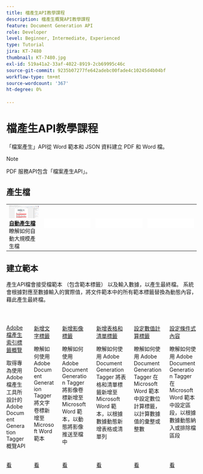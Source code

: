 ```yaml
---
title: 檔產生API教學課程
description: 檔產生概覽API教學課程
feature: Document Generation API
role: Developer
level: Beginner, Intermediate, Experienced
type: Tutorial
jira: KT-7480
thumbnail: KT-7480.jpg
exl-id: 519a41a2-33af-4022-8919-2cb69995c46c
source-git-commit: 9235b07277fe642adebc00fade4c10245d4b04bf
workflow-type: tm+mt
source-wordcount: '367'
ht-degree: 0%

---
```



# 檔產生API教學課程

「檔案產生」API從 Word 範本和 JSON 資料建立 PDF 和 Word 檔。

>[!NOTE]
>
>PDF 服務API包含「檔案產生API」。

## 產生檔

<table style="table-layout:fixed">
<tr>
  <td>
    <a href="automate-doc-gen.md">
      <img alt="自動產生檔" src="assets/automate-doc-gen.png" />
    </a>
    <div>
      <a href="automate-doc-gen.md"><strong>自動產生檔</strong></a>
      </div>
      瞭解如何自動大規模產生檔      <br>
  </td>
 <td>
       <img alt="間隔" src="../assets/WhiteBanner_Placeholder.png">
       <div>
       <br>
 </td>
 <td>
       <img alt="間隔" src="../assets/WhiteBanner_Placeholder.png">
       <div>
       <br>
 </td>
 <td>
       <img alt="間隔" src="../assets/WhiteBanner_Placeholder.png">
       <div>
       <br>
 </td>
</tr>
</table>

## 建立範本

產生API檔會接受檔範本 （包含範本標籤） 以及輸入數據，以產生最終檔。 系統會根據對應至數據輸入的實際值，將文件範本中的所有範本標籤替換為動態內容，藉此產生最終檔。

<!-- START CARDS HTML - DO NOT MODIFY BY HAND -->
<div class="columns">
    <div class="column is-half-tablet is-half-desktop is-one-third-widescreen" aria-label="Overview of the Adobe Document Generation Tagger">
        <div class="card" style="height: 100%; display: flex; flex-direction: column; height: 100%;">
            <div class="card-image">
                <figure class="image x-is-16by9">
                    <a href="https://experienceleague.adobe.com/en/docs/acrobat-services-learn/tutorials/docgen/docgentemplates/taggeroverview" title="Adobe檔產生索引標籤概覽" target="_self" rel="referrer">
                        <img class="is-bordered-r-small" src="https://experienceleague.adobe.com/en/docs/acrobat-services-learn/tutorials/docgen/media_17b19864efffdb1f8c54017812c7de662e17bf163.png?width=400&format=webply&optimize=medium" alt="Adobe檔產生索引標籤概覽"
                             style="width: 100%; aspect-ratio: 16 / 9; object-fit: cover; overflow: hidden; display: block; margin: auto;">
                    </a>
                </figure>
            </div>
            <div class="card-content is-padded-small" style="display: flex; flex-direction: column; flex-grow: 1; justify-content: space-between;">
                <div class="top-card-content">
                    <p class="headline is-size-6 has-text-weight-bold">
                        <a href="https://experienceleague.adobe.com/en/docs/acrobat-services-learn/tutorials/docgen/docgentemplates/taggeroverview" target="_self" rel="referrer" title="Adobe檔產生索引標籤概覽">Adobe檔產生索引標籤概覽</a>
                    </p>
                    <p class="is-size-6">取得專為使用 Adobe 檔產生工具所設計的 Adobe Document Generation Tagger 概覽API</p>
                </div>
                <a href="https://experienceleague.adobe.com/en/docs/acrobat-services-learn/tutorials/docgen/docgentemplates/taggeroverview" target="_self" rel="referrer" class="spectrum-Button spectrum-Button--outline spectrum-Button--primary spectrum-Button--sizeM" style="align-self: flex-start; margin-top: 1rem;">
                    <span class="spectrum-Button-label has-no-wrap has-text-weight-bold">看</span>
                </a>
            </div>
        </div>
    </div>
    <div class="column is-half-tablet is-half-desktop is-one-third-widescreen" aria-label="Adding text tags">
        <div class="card" style="height: 100%; display: flex; flex-direction: column; height: 100%;">
            <div class="card-image">
                <figure class="image x-is-16by9">
                    <a href="https://experienceleague.adobe.com/en/docs/acrobat-services-learn/tutorials/docgen/docgentemplates/taggeraddtexttags" title="新增文字標籤" target="_self" rel="referrer">
                        <img class="is-bordered-r-small" src="https://experienceleague.adobe.com/en/docs/acrobat-services-learn/tutorials/docgen/media_113bb0b6c3dfa1329810d3afbba3498af82c6c875.png?width=400&format=webply&optimize=medium" alt="新增文字標籤"
                             style="width: 100%; aspect-ratio: 16 / 9; object-fit: cover; overflow: hidden; display: block; margin: auto;">
                    </a>
                </figure>
            </div>
            <div class="card-content is-padded-small" style="display: flex; flex-direction: column; flex-grow: 1; justify-content: space-between;">
                <div class="top-card-content">
                    <p class="headline is-size-6 has-text-weight-bold">
                        <a href="https://experienceleague.adobe.com/en/docs/acrobat-services-learn/tutorials/docgen/docgentemplates/taggeraddtexttags" target="_self" rel="referrer" title="新增文字標籤">新增文字標籤</a>
                    </p>
                    <p class="is-size-6">瞭解如何使用 Adobe Document Generation Tagger 將文字卷標新增至 Microsoft Word 範本</p>
                </div>
                <a href="https://experienceleague.adobe.com/en/docs/acrobat-services-learn/tutorials/docgen/docgentemplates/taggeraddtexttags" target="_self" rel="referrer" class="spectrum-Button spectrum-Button--outline spectrum-Button--primary spectrum-Button--sizeM" style="align-self: flex-start; margin-top: 1rem;">
                    <span class="spectrum-Button-label has-no-wrap has-text-weight-bold">看</span>
                </a>
            </div>
        </div>
    </div>
    <div class="column is-half-tablet is-half-desktop is-one-third-widescreen" aria-label="Adding image tags">
        <div class="card" style="height: 100%; display: flex; flex-direction: column; height: 100%;">
            <div class="card-image">
                <figure class="image x-is-16by9">
                    <a href="https://experienceleague.adobe.com/en/docs/acrobat-services-learn/tutorials/docgen/docgentemplates/taggeraddimagetags" title="新增影像標籤" target="_self" rel="referrer">
                        <img class="is-bordered-r-small" src="https://experienceleague.adobe.com/en/docs/acrobat-services-learn/tutorials/docgen/media_1095ed3adad9c9360bb3184dccc41a72a3da94edc.png?width=400&format=webply&optimize=medium" alt="新增影像標籤"
                             style="width: 100%; aspect-ratio: 16 / 9; object-fit: cover; overflow: hidden; display: block; margin: auto;">
                    </a>
                </figure>
            </div>
            <div class="card-content is-padded-small" style="display: flex; flex-direction: column; flex-grow: 1; justify-content: space-between;">
                <div class="top-card-content">
                    <p class="headline is-size-6 has-text-weight-bold">
                        <a href="https://experienceleague.adobe.com/en/docs/acrobat-services-learn/tutorials/docgen/docgentemplates/taggeraddimagetags" target="_self" rel="referrer" title="新增影像標籤">新增影像標籤</a>
                    </p>
                    <p class="is-size-6">瞭解如何使用 Adobe Document Generation Tagger 將影像卷標新增至 Microsoft Word 範本，以動態將影像推送至檔中</p>
                </div>
                <a href="https://experienceleague.adobe.com/en/docs/acrobat-services-learn/tutorials/docgen/docgentemplates/taggeraddimagetags" target="_self" rel="referrer" class="spectrum-Button spectrum-Button--outline spectrum-Button--primary spectrum-Button--sizeM" style="align-self: flex-start; margin-top: 1rem;">
                    <span class="spectrum-Button-label has-no-wrap has-text-weight-bold">看</span>
                </a>
            </div>
        </div>
    </div>
    <div class="column is-half-tablet is-half-desktop is-one-third-widescreen" aria-label="Adding tables and list tags">
        <div class="card" style="height: 100%; display: flex; flex-direction: column; height: 100%;">
            <div class="card-image">
                <figure class="image x-is-16by9">
                    <a href="https://experienceleague.adobe.com/en/docs/acrobat-services-learn/tutorials/docgen/docgentemplates/taggertables" title="新增表格和清單標籤" target="_self" rel="referrer">
                        <img class="is-bordered-r-small" src="https://experienceleague.adobe.com/en/docs/acrobat-services-learn/tutorials/docgen/media_1c2cc8e4bf3a85a977104a3d94073c37b93dcfdf9.png?width=400&format=webply&optimize=medium" alt="新增表格和清單標籤"
                             style="width: 100%; aspect-ratio: 16 / 9; object-fit: cover; overflow: hidden; display: block; margin: auto;">
                    </a>
                </figure>
            </div>
            <div class="card-content is-padded-small" style="display: flex; flex-direction: column; flex-grow: 1; justify-content: space-between;">
                <div class="top-card-content">
                    <p class="headline is-size-6 has-text-weight-bold">
                        <a href="https://experienceleague.adobe.com/en/docs/acrobat-services-learn/tutorials/docgen/docgentemplates/taggertables" target="_self" rel="referrer" title="新增表格和清單標籤">新增表格和清單標籤</a>
                    </p>
                    <p class="is-size-6">瞭解如何使用 Adobe Document Generation Tagger 將表格和清單標籤新增至 Microsoft Word 範本，以根據數據動態新增表格或清單列</p>
                </div>
                <a href="https://experienceleague.adobe.com/en/docs/acrobat-services-learn/tutorials/docgen/docgentemplates/taggertables" target="_self" rel="referrer" class="spectrum-Button spectrum-Button--outline spectrum-Button--primary spectrum-Button--sizeM" style="align-self: flex-start; margin-top: 1rem;">
                    <span class="spectrum-Button-label has-no-wrap has-text-weight-bold">看</span>
                </a>
            </div>
        </div>
    </div>
    <div class="column is-half-tablet is-half-desktop is-one-third-widescreen" aria-label="Setting numerical calculation tags">
        <div class="card" style="height: 100%; display: flex; flex-direction: column; height: 100%;">
            <div class="card-image">
                <figure class="image x-is-16by9">
                    <a href="https://experienceleague.adobe.com/en/docs/acrobat-services-learn/tutorials/docgen/docgentemplates/taggercalculations" title="設定數值計算標籤" target="_self" rel="referrer">
                        <img class="is-bordered-r-small" src="https://experienceleague.adobe.com/en/docs/acrobat-services-learn/tutorials/docgen/media_1a64d90689430bd8a1f7a272a66f006f0808ab6cf.png?width=400&format=webply&optimize=medium" alt="設定數值計算標籤"
                             style="width: 100%; aspect-ratio: 16 / 9; object-fit: cover; overflow: hidden; display: block; margin: auto;">
                    </a>
                </figure>
            </div>
            <div class="card-content is-padded-small" style="display: flex; flex-direction: column; flex-grow: 1; justify-content: space-between;">
                <div class="top-card-content">
                    <p class="headline is-size-6 has-text-weight-bold">
                        <a href="https://experienceleague.adobe.com/en/docs/acrobat-services-learn/tutorials/docgen/docgentemplates/taggercalculations" target="_self" rel="referrer" title="設定數值計算標籤">設定數值計算標籤</a>
                    </p>
                    <p class="is-size-6">瞭解如何使用 Adobe Document Generation Tagger 在 Microsoft Word 範本中設定數位計算標籤，以計算數據值的彙整或整數</p>
                </div>
                <a href="https://experienceleague.adobe.com/en/docs/acrobat-services-learn/tutorials/docgen/docgentemplates/taggercalculations" target="_self" rel="referrer" class="spectrum-Button spectrum-Button--outline spectrum-Button--primary spectrum-Button--sizeM" style="align-self: flex-start; margin-top: 1rem;">
                    <span class="spectrum-Button-label has-no-wrap has-text-weight-bold">看</span>
                </a>
            </div>
        </div>
    </div>
    <div class="column is-half-tablet is-half-desktop is-one-third-widescreen" aria-label="Setting conditional content">
        <div class="card" style="height: 100%; display: flex; flex-direction: column; height: 100%;">
            <div class="card-image">
                <figure class="image x-is-16by9">
                    <a href="https://experienceleague.adobe.com/en/docs/acrobat-services-learn/tutorials/docgen/docgentemplates/taggerconditional" title="設定條件式內容" target="_self" rel="referrer">
                        <img class="is-bordered-r-small" src="https://experienceleague.adobe.com/en/docs/acrobat-services-learn/tutorials/docgen/media_145cebc42cffee358ed1beffcd5015ecb595fc82a.png?width=400&format=webply&optimize=medium" alt="設定條件式內容"
                             style="width: 100%; aspect-ratio: 16 / 9; object-fit: cover; overflow: hidden; display: block; margin: auto;">
                    </a>
                </figure>
            </div>
            <div class="card-content is-padded-small" style="display: flex; flex-direction: column; flex-grow: 1; justify-content: space-between;">
                <div class="top-card-content">
                    <p class="headline is-size-6 has-text-weight-bold">
                        <a href="https://experienceleague.adobe.com/en/docs/acrobat-services-learn/tutorials/docgen/docgentemplates/taggerconditional" target="_self" rel="referrer" title="設定條件式內容">設定條件式內容</a>
                    </p>
                    <p class="is-size-6">瞭解如何使用 Adobe Document Generation Tagger 在 Microsoft Word 範本中設定區段，以根據數據動態納入或排除檔區段</p>
                </div>
                <a href="https://experienceleague.adobe.com/en/docs/acrobat-services-learn/tutorials/docgen/docgentemplates/taggerconditional" target="_self" rel="referrer" class="spectrum-Button spectrum-Button--outline spectrum-Button--primary spectrum-Button--sizeM" style="align-self: flex-start; margin-top: 1rem;">
                    <span class="spectrum-Button-label has-no-wrap has-text-weight-bold">看</span>
                </a>
            </div>
        </div>
    </div>
</div>
<!-- END CARDS HTML - DO NOT MODIFY BY HAND -->
